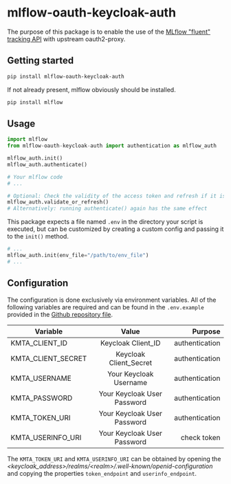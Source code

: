 # mlflow-oauth-keycloak-auth
The purpose of this package is to enable the use of the [MLflow "fluent" tracking API](https://mlflow.org/docs/latest/python_api/mlflow.html) with upstream oauth2-proxy.

## Getting started

```bash
pip install mlflow-oauth-keycloak-auth
```

If not already present, mlflow obviously should be installed.

```bash
pip install mlflow
```

## Usage

```python
import mlflow
from mlflow-oauth-keycloak-auth import authentication as mlflow_auth

mlflow_auth.init()
mlflow_auth.authenticate()

# Your mlflow code
# ...

# Optional: Check the validity of the access token and refresh if it is expired
mlflow_auth.validate_or_refresh()
# Alternatively: running authenticate() again has the same effect
```

This package expects a file named `.env` in the directory your script is executed, but can be customized by creating a custom config and passing it to the `init()` method.

```python
# ...
mlflow_auth.init(env_file="/path/to/env_file")
# ...
```

## Configuration

The configuration is done exclusively via environment variables.
All of the following variables are required and can be found in the `.env.example` provided in the [Github repository file](https://github.com/SmithyW/mlflow-oauth-keycloak-auth/blob/main/.env.example).

| Variable              | Value                       | Purpose  |
| --------------------- |:---------------------------:| -----------------:|
| KMTA_CLIENT_ID        | Keycloak Client_ID          |   authentication  |
| KMTA_CLIENT_SECRET    | Keycloak Client_Secret      |   authentication  |
| KMTA_USERNAME         | Your Keycloak Username      |   authentication  |
| KMTA_PASSWORD         | Your Keycloak User Password |   authentication  |
| KMTA_TOKEN_URI        | Your Keycloak User Password |   authentication  |
| KMTA_USERINFO_URI     | Your Keycloak User Password |   check token     |


The `KMTA_TOKEN_URI` and `KMTA_USERINFO_URI` can be obtained by opening the _\<keycloak_address\>/realms/\<realm\>/.well-known/openid-configuration_ and copying the properties `token_endpoint` and `userinfo_endpoint`.
